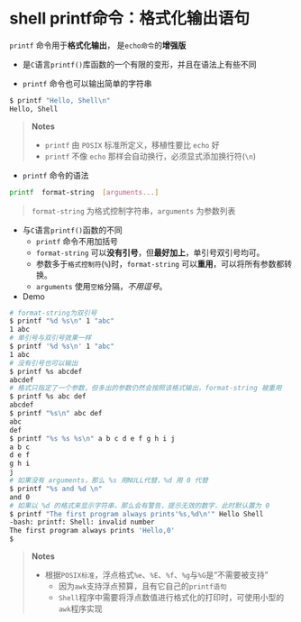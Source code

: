 # shell printf命令：格式化输出语句

`printf` 命令用于**格式化输出**， 是`echo命令`的**增强版**
- 是`C`语言`printf()`库函数的一个有限的变形，并且在语法上有些不同

- `printf` 命令也可以输出简单的字符串

```bash
$ printf "Hello, Shell\n"
Hello, Shell
```

> **Notes**  
> - `printf` 由 `POSIX` 标准所定义，移植性要比 `echo` 好
> - `printf` 不像 `echo` 那样会自动换行，必须显式添加换行符(`\n`)

- `printf` 命令的语法

```bash
printf  format-string  [arguments...]
```
> `format-string` 为格式控制字符串，`arguments` 为参数列表

- 与`C`语言`printf()`函数的不同
   - `printf` 命令不用加括号
   - `format-string` 可以**没有引号**，但**最好加上**，单引号双引号均可。
   - 参数多于`格式控制符`(`%`)时，`format-string` 可以**重用**，可以将所有参数都转换。
   - `arguments` 使用`空格`分隔，*不用逗号*。
- Demo

```bash   
# format-string为双引号
$ printf "%d %s\n" 1 "abc"
1 abc
# 单引号与双引号效果一样 
$ printf '%d %s\n' 1 "abc" 
1 abc
# 没有引号也可以输出
$ printf %s abcdef
abcdef
# 格式只指定了一个参数，但多出的参数仍然会按照该格式输出，format-string 被重用
$ printf %s abc def
abcdef
$ printf "%s\n" abc def
abc
def
$ printf "%s %s %s\n" a b c d e f g h i j
a b c
d e f
g h i
j
# 如果没有 arguments，那么 %s 用NULL代替，%d 用 0 代替
$ printf "%s and %d \n" 
and 0
# 如果以 %d 的格式来显示字符串，那么会有警告，提示无效的数字，此时默认置为 0
$ printf "The first program always prints'%s,%d\n'" Hello Shell
-bash: printf: Shell: invalid number
The first program always prints 'Hello,0'
$
```

> **Notes**
> - 根据`POSIX标准`，浮点格式`%e`、`%E`、`%f`、`%g`与`%G`是“不需要被支持”
>     - 因为`awk`支持浮点预算，且有它自己的`printf语句`
>     - `Shell`程序中需要将浮点数值进行格式化的打印时，可使用小型的`awk`程序实现